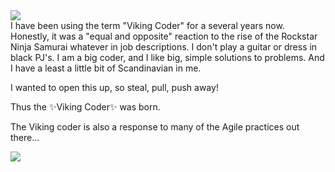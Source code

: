 <img src='https://drive.google.com/file/d/1edNZtc4e0XvQN9MFz-7rzu4JwVokNjBH/view?usp=sharing'/>
<div style="background:url('https://drive.google.com/file/d/1edNZtc4e0XvQN9MFz-7rzu4JwVokNjBH/view?usp=sharing')">
  I have been using the term "Viking Coder" for a several years now. Honestly, it was a "equal and opposite" reaction to the rise of the Rockstar Ninja Samurai whatever in job descriptions. I don't play a guitar or dress in black PJ's. I am a big coder, and I like big, simple solutions to problems. And I have a least a little bit of Scandinavian in me.

I wanted to open this up, so steal, pull, push away!

Thus the ✨Viking Coder✨ was born.

The Viking coder is also a response to many of the Agile practices out there...
</div>

<img src = 'https://camo.githubusercontent.com/b64f4b46add533e35e5688fd23ae7f516b621277d8926ad728d3db8d4e0ef8f6/68747470733a2f2f6769746875622d70726f66696c652d74726f7068792e76657263656c2e6170702f3f757365726e616d653d646576647265616d736f6c7574696f6e26636f6c756d6e3d37267468656d653d6f6e656461726b'/>
<!--
**Viking03265/Viking03265** is a ✨ _special_ ✨ repository because its `README.md` (this file) appears on your GitHub profile.

Here are some ideas to get you started:

- 🔭 I’m currently working on ...
- 🌱 I’m currently learning ...
- 👯 I’m looking to collaborate on ...
- 🤔 I’m looking for help with ...
- 💬 Ask me about ...
- 📫 How to reach me: ...
- 😄 Pronouns: ...
- ⚡ Fun fact: ...
-->
